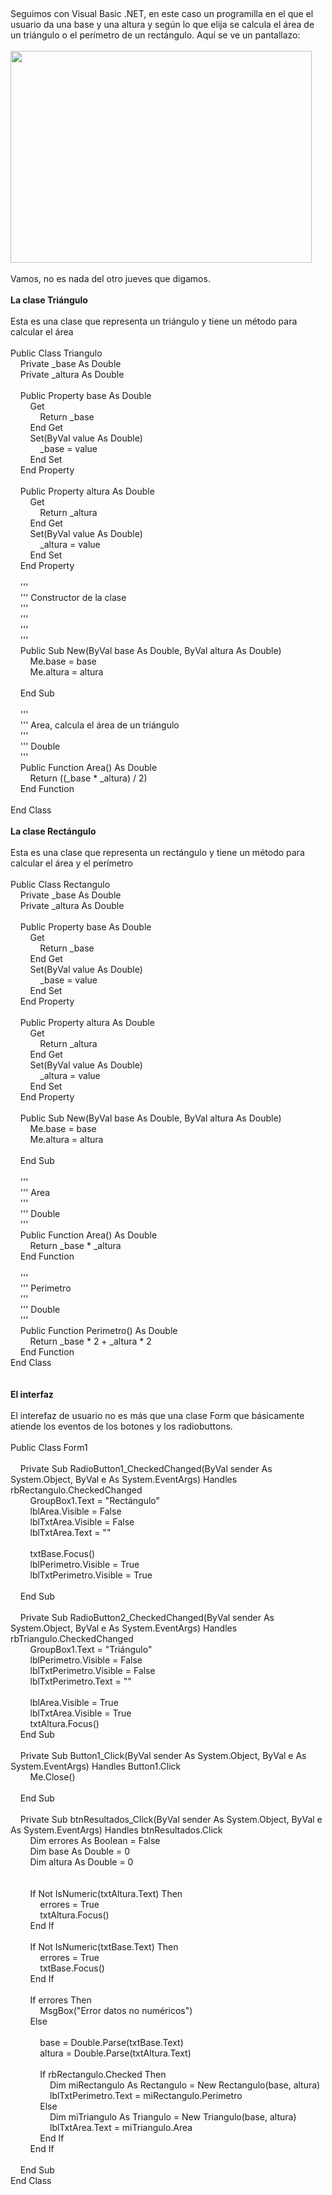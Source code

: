 <p>
	&nbsp;</p>
<div>
	Seguimos con Visual Basic .NET, en este caso un programilla en el que el usuario da una base y una altura y seg&uacute;n lo que elija se calcula el &aacute;rea de un tri&aacute;ngulo o el per&iacute;metro de un rect&aacute;ngulo. Aqu&iacute; se ve un pantallazo:</div>
<div>
	&nbsp;</div>
<div>
	<img alt="" src="http://img841.imageshack.us/img841/6382/nuevaimagen1vz.png" style="width: 482px; height: 339px;" /></div>
<div>
	&nbsp;</div>
<div>
	Vamos, no es nada del otro jueves que digamos.</div>
<div>
	&nbsp;</div>
<div>
	<strong>La clase Tri&aacute;ngulo</strong></div>
<div>
	&nbsp;</div>
<div>
	Esta es una clase que representa un tri&aacute;ngulo y tiene un m&eacute;todo para calcular el &aacute;rea</div>
<div>
	&nbsp;</div>
<div>
	Public Class Triangulo</div>
<div>
	&nbsp; &nbsp; Private _base As Double</div>
<div>
	&nbsp; &nbsp; Private _altura As Double</div>
<div>
	&nbsp;</div>
<div>
	&nbsp; &nbsp; Public Property base As Double</div>
<div>
	&nbsp; &nbsp; &nbsp; &nbsp; Get</div>
<div>
	&nbsp; &nbsp; &nbsp; &nbsp; &nbsp; &nbsp; Return _base</div>
<div>
	&nbsp; &nbsp; &nbsp; &nbsp; End Get</div>
<div>
	&nbsp; &nbsp; &nbsp; &nbsp; Set(ByVal value As Double)</div>
<div>
	&nbsp; &nbsp; &nbsp; &nbsp; &nbsp; &nbsp; _base = value</div>
<div>
	&nbsp; &nbsp; &nbsp; &nbsp; End Set</div>
<div>
	&nbsp; &nbsp; End Property</div>
<div>
	&nbsp;</div>
<div>
	&nbsp; &nbsp; Public Property altura As Double</div>
<div>
	&nbsp; &nbsp; &nbsp; &nbsp; Get</div>
<div>
	&nbsp; &nbsp; &nbsp; &nbsp; &nbsp; &nbsp; Return _altura</div>
<div>
	&nbsp; &nbsp; &nbsp; &nbsp; End Get</div>
<div>
	&nbsp; &nbsp; &nbsp; &nbsp; Set(ByVal value As Double)</div>
<div>
	&nbsp; &nbsp; &nbsp; &nbsp; &nbsp; &nbsp; _altura = value</div>
<div>
	&nbsp; &nbsp; &nbsp; &nbsp; End Set</div>
<div>
	&nbsp; &nbsp; End Property</div>
<div>
	&nbsp;</div>
<div>
	&nbsp; &nbsp; &#39;&#39;&#39; <summary></summary></div>
<div>
	&nbsp; &nbsp; &#39;&#39;&#39; Constructor de la clase</div>
<div>
	&nbsp; &nbsp; &#39;&#39;&#39;</div>
<div>
	&nbsp; &nbsp; &#39;&#39;&#39;<param name="base" /></div>
<div>
	&nbsp; &nbsp; &#39;&#39;&#39;<param name="altura" /></div>
<div>
	&nbsp; &nbsp; &#39;&#39;&#39; <remarks></remarks></div>
<div>
	&nbsp; &nbsp; Public Sub New(ByVal base As Double, ByVal altura As Double)</div>
<div>
	&nbsp; &nbsp; &nbsp; &nbsp; Me.base = base</div>
<div>
	&nbsp; &nbsp; &nbsp; &nbsp; Me.altura = altura</div>
<div>
	&nbsp;</div>
<div>
	&nbsp; &nbsp; End Sub</div>
<div>
	&nbsp;</div>
<div>
	&nbsp; &nbsp; &#39;&#39;&#39; <summary></summary></div>
<div>
	&nbsp; &nbsp; &#39;&#39;&#39; Area, calcula el &aacute;rea de un tri&aacute;ngulo</div>
<div>
	&nbsp; &nbsp; &#39;&#39;&#39;</div>
<div>
	&nbsp; &nbsp; &#39;&#39;&#39; <returns>Double</returns></div>
<div>
	&nbsp; &nbsp; &#39;&#39;&#39; <remarks></remarks></div>
<div>
	&nbsp; &nbsp; Public Function Area() As Double</div>
<div>
	&nbsp; &nbsp; &nbsp; &nbsp; Return ((_base * _altura) / 2)</div>
<div>
	&nbsp; &nbsp; End Function</div>
<div>
	&nbsp;</div>
<div>
	End Class</div>
<div>
	&nbsp;</div>
<div>
	<strong>La clase Rect&aacute;ngulo</strong></div>
<div>
	&nbsp;</div>
<div>
	Esta es una clase que representa un rect&aacute;ngulo y tiene un m&eacute;todo para calcular el &aacute;rea y el per&iacute;metro</div>
<div>
	&nbsp;</div>
<div>
	Public Class Rectangulo</div>
<div>
	&nbsp; &nbsp; Private _base As Double</div>
<div>
	&nbsp; &nbsp; Private _altura As Double</div>
<div>
	&nbsp;</div>
<div>
	&nbsp; &nbsp; Public Property base As Double</div>
<div>
	&nbsp; &nbsp; &nbsp; &nbsp; Get</div>
<div>
	&nbsp; &nbsp; &nbsp; &nbsp; &nbsp; &nbsp; Return _base</div>
<div>
	&nbsp; &nbsp; &nbsp; &nbsp; End Get</div>
<div>
	&nbsp; &nbsp; &nbsp; &nbsp; Set(ByVal value As Double)</div>
<div>
	&nbsp; &nbsp; &nbsp; &nbsp; &nbsp; &nbsp; _base = value</div>
<div>
	&nbsp; &nbsp; &nbsp; &nbsp; End Set</div>
<div>
	&nbsp; &nbsp; End Property</div>
<div>
	&nbsp;</div>
<div>
	&nbsp; &nbsp; Public Property altura As Double</div>
<div>
	&nbsp; &nbsp; &nbsp; &nbsp; Get</div>
<div>
	&nbsp; &nbsp; &nbsp; &nbsp; &nbsp; &nbsp; Return _altura</div>
<div>
	&nbsp; &nbsp; &nbsp; &nbsp; End Get</div>
<div>
	&nbsp; &nbsp; &nbsp; &nbsp; Set(ByVal value As Double)</div>
<div>
	&nbsp; &nbsp; &nbsp; &nbsp; &nbsp; &nbsp; _altura = value</div>
<div>
	&nbsp; &nbsp; &nbsp; &nbsp; End Set</div>
<div>
	&nbsp; &nbsp; End Property</div>
<div>
	&nbsp;</div>
<div>
	&nbsp; &nbsp; Public Sub New(ByVal base As Double, ByVal altura As Double)</div>
<div>
	&nbsp; &nbsp; &nbsp; &nbsp; Me.base = base</div>
<div>
	&nbsp; &nbsp; &nbsp; &nbsp; Me.altura = altura</div>
<div>
	&nbsp;</div>
<div>
	&nbsp; &nbsp; End Sub</div>
<div>
	&nbsp;</div>
<div>
	&nbsp; &nbsp; &#39;&#39;&#39; <summary></summary></div>
<div>
	&nbsp; &nbsp; &#39;&#39;&#39; Area</div>
<div>
	&nbsp; &nbsp; &#39;&#39;&#39;</div>
<div>
	&nbsp; &nbsp; &#39;&#39;&#39; <returns>Double</returns></div>
<div>
	&nbsp; &nbsp; &#39;&#39;&#39; <remarks></remarks></div>
<div>
	&nbsp; &nbsp; Public Function Area() As Double</div>
<div>
	&nbsp; &nbsp; &nbsp; &nbsp; Return _base * _altura</div>
<div>
	&nbsp; &nbsp; End Function</div>
<div>
	&nbsp;</div>
<div>
	&nbsp; &nbsp; &#39;&#39;&#39; <summary></summary></div>
<div>
	&nbsp; &nbsp; &#39;&#39;&#39; Perimetro</div>
<div>
	&nbsp; &nbsp; &#39;&#39;&#39;</div>
<div>
	&nbsp; &nbsp; &#39;&#39;&#39; <returns>Double</returns></div>
<div>
	&nbsp; &nbsp; &#39;&#39;&#39; <remarks></remarks></div>
<div>
	&nbsp; &nbsp; Public Function Perimetro() As Double</div>
<div>
	&nbsp; &nbsp; &nbsp; &nbsp; Return _base * 2 + _altura * 2</div>
<div>
	&nbsp; &nbsp; End Function</div>
<div>
	End Class</div>
<div>
	&nbsp;</div>
<div>
	&nbsp;</div>
<div>
	<strong>El interfaz</strong></div>
<div>
	&nbsp;</div>
<div>
	El interefaz de usuario no es m&aacute;s que una clase Form que b&aacute;sicamente atiende los eventos de los botones y los radiobuttons.</div>
<div>
	&nbsp;</div>
<div>
	Public Class Form1</div>
<div>
	&nbsp;</div>
<div>
	&nbsp; &nbsp; Private Sub RadioButton1_CheckedChanged(ByVal sender As System.Object, ByVal e As System.EventArgs) Handles rbRectangulo.CheckedChanged</div>
<div>
	&nbsp; &nbsp; &nbsp; &nbsp; GroupBox1.Text = &quot;Rect&aacute;ngulo&quot;</div>
<div>
	&nbsp; &nbsp; &nbsp; &nbsp; lblArea.Visible = False</div>
<div>
	&nbsp; &nbsp; &nbsp; &nbsp; lblTxtArea.Visible = False</div>
<div>
	&nbsp; &nbsp; &nbsp; &nbsp; lblTxtArea.Text = &quot;&quot;</div>
<div>
	&nbsp;</div>
<div>
	&nbsp; &nbsp; &nbsp; &nbsp; txtBase.Focus()</div>
<div>
	&nbsp; &nbsp; &nbsp; &nbsp; lblPerimetro.Visible = True</div>
<div>
	&nbsp; &nbsp; &nbsp; &nbsp; lblTxtPerimetro.Visible = True</div>
<div>
	&nbsp;</div>
<div>
	&nbsp; &nbsp; End Sub</div>
<div>
	&nbsp;</div>
<div>
	&nbsp; &nbsp; Private Sub RadioButton2_CheckedChanged(ByVal sender As System.Object, ByVal e As System.EventArgs) Handles rbTriangulo.CheckedChanged</div>
<div>
	&nbsp; &nbsp; &nbsp; &nbsp; GroupBox1.Text = &quot;Tri&aacute;ngulo&quot;</div>
<div>
	&nbsp; &nbsp; &nbsp; &nbsp; lblPerimetro.Visible = False</div>
<div>
	&nbsp; &nbsp; &nbsp; &nbsp; lblTxtPerimetro.Visible = False</div>
<div>
	&nbsp; &nbsp; &nbsp; &nbsp; lblTxtPerimetro.Text = &quot;&quot;</div>
<div>
	&nbsp;</div>
<div>
	&nbsp; &nbsp; &nbsp; &nbsp; lblArea.Visible = True</div>
<div>
	&nbsp; &nbsp; &nbsp; &nbsp; lblTxtArea.Visible = True</div>
<div>
	&nbsp; &nbsp; &nbsp; &nbsp; txtAltura.Focus()</div>
<div>
	&nbsp; &nbsp; End Sub</div>
<div>
	&nbsp;</div>
<div>
	&nbsp; &nbsp; Private Sub Button1_Click(ByVal sender As System.Object, ByVal e As System.EventArgs) Handles Button1.Click</div>
<div>
	&nbsp; &nbsp; &nbsp; &nbsp; Me.Close()</div>
<div>
	&nbsp;</div>
<div>
	&nbsp; &nbsp; End Sub</div>
<div>
	&nbsp;</div>
<div>
	&nbsp; &nbsp; Private Sub btnResultados_Click(ByVal sender As System.Object, ByVal e As System.EventArgs) Handles btnResultados.Click</div>
<div>
	&nbsp; &nbsp; &nbsp; &nbsp; Dim errores As Boolean = False</div>
<div>
	&nbsp; &nbsp; &nbsp; &nbsp; Dim base As Double = 0</div>
<div>
	&nbsp; &nbsp; &nbsp; &nbsp; Dim altura As Double = 0</div>
<div>
	&nbsp;</div>
<div>
	&nbsp;</div>
<div>
	&nbsp; &nbsp; &nbsp; &nbsp; If Not IsNumeric(txtAltura.Text) Then</div>
<div>
	&nbsp; &nbsp; &nbsp; &nbsp; &nbsp; &nbsp; errores = True</div>
<div>
	&nbsp; &nbsp; &nbsp; &nbsp; &nbsp; &nbsp; txtAltura.Focus()</div>
<div>
	&nbsp; &nbsp; &nbsp; &nbsp; End If</div>
<div>
	&nbsp;</div>
<div>
	&nbsp; &nbsp; &nbsp; &nbsp; If Not IsNumeric(txtBase.Text) Then</div>
<div>
	&nbsp; &nbsp; &nbsp; &nbsp; &nbsp; &nbsp; errores = True</div>
<div>
	&nbsp; &nbsp; &nbsp; &nbsp; &nbsp; &nbsp; txtBase.Focus()</div>
<div>
	&nbsp; &nbsp; &nbsp; &nbsp; End If</div>
<div>
	&nbsp;</div>
<div>
	&nbsp; &nbsp; &nbsp; &nbsp; If errores Then</div>
<div>
	&nbsp; &nbsp; &nbsp; &nbsp; &nbsp; &nbsp; MsgBox(&quot;Error datos no num&eacute;ricos&quot;)</div>
<div>
	&nbsp; &nbsp; &nbsp; &nbsp; Else</div>
<div>
	&nbsp;</div>
<div>
	&nbsp; &nbsp; &nbsp; &nbsp; &nbsp; &nbsp; base = Double.Parse(txtBase.Text)</div>
<div>
	&nbsp; &nbsp; &nbsp; &nbsp; &nbsp; &nbsp; altura = Double.Parse(txtAltura.Text)</div>
<div>
	&nbsp;</div>
<div>
	&nbsp; &nbsp; &nbsp; &nbsp; &nbsp; &nbsp; If rbRectangulo.Checked Then</div>
<div>
	&nbsp; &nbsp; &nbsp; &nbsp; &nbsp; &nbsp; &nbsp; &nbsp; Dim miRectangulo As Rectangulo = New Rectangulo(base, altura)</div>
<div>
	&nbsp; &nbsp; &nbsp; &nbsp; &nbsp; &nbsp; &nbsp; &nbsp; lblTxtPerimetro.Text = miRectangulo.Perimetro</div>
<div>
	&nbsp; &nbsp; &nbsp; &nbsp; &nbsp; &nbsp; Else</div>
<div>
	&nbsp; &nbsp; &nbsp; &nbsp; &nbsp; &nbsp; &nbsp; &nbsp; Dim miTriangulo As Triangulo = New Triangulo(base, altura)</div>
<div>
	&nbsp; &nbsp; &nbsp; &nbsp; &nbsp; &nbsp; &nbsp; &nbsp; lblTxtArea.Text = miTriangulo.Area</div>
<div>
	&nbsp; &nbsp; &nbsp; &nbsp; &nbsp; &nbsp; End If</div>
<div>
	&nbsp; &nbsp; &nbsp; &nbsp; End If</div>
<div>
	&nbsp;</div>
<div>
	&nbsp; &nbsp; End Sub</div>
<div>
	End Class</div>
